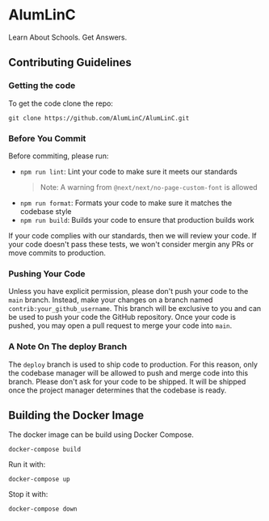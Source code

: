 # AlumLinC

Learn About Schools. Get Answers.

## Contributing Guidelines

### Getting the code

To get the code clone the repo:

```
git clone https://github.com/AlumLinC/AlumLinC.git
```

### Before You Commit

Before commiting, please run:

-   `npm run lint`: Lint your code to make sure it meets our standards
    > Note: A warning from `@next/next/no-page-custom-font` is allowed
-   `npm run format`: Formats your code to make sure it matches the codebase style
-   `npm run build`: Builds your code to ensure that production builds work

If your code complies with our standards, then we will review your code. If your code doesn't pass these tests, we won't consider mergin any PRs or move commits to production.

### Pushing Your Code

Unless you have explicit permission, please don't push your code to the `main` branch. Instead, make your changes on a branch named `contrib:your_github_username`. This branch will be exclusive to you and can be used to push your code the GitHub repository.
Once your code is pushed, you may open a pull request to merge your code into `main`.

### A Note On The deploy Branch

The `deploy` branch is used to ship code to production.
For this reason, only the codebase manager will be allowed to push and merge code into this branch.
Please don't ask for your code to be shipped. It will be shipped once the project manager determines that the codebase is ready.

## Building the Docker Image

The docker image can be build using Docker Compose.

```
docker-compose build
```

Run it with:

```
docker-compose up
```

Stop it with:

```
docker-compose down
```
